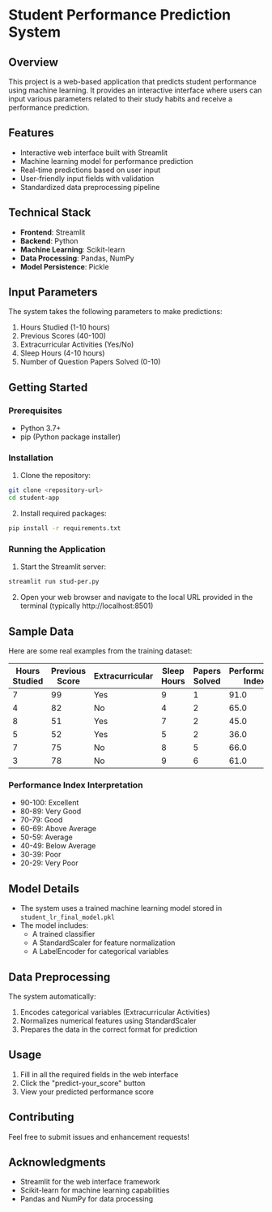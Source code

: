 # Student Performance Prediction System

## Overview
This project is a web-based application that predicts student performance using machine learning. It provides an interactive interface where users can input various parameters related to their study habits and receive a performance prediction.

## Features
- Interactive web interface built with Streamlit
- Machine learning model for performance prediction
- Real-time predictions based on user input
- User-friendly input fields with validation
- Standardized data preprocessing pipeline

## Technical Stack
- **Frontend**: Streamlit
- **Backend**: Python
- **Machine Learning**: Scikit-learn
- **Data Processing**: Pandas, NumPy
- **Model Persistence**: Pickle

## Input Parameters
The system takes the following parameters to make predictions:
1. Hours Studied (1-10 hours)
2. Previous Scores (40-100)
3. Extracurricular Activities (Yes/No)
4. Sleep Hours (4-10 hours)
5. Number of Question Papers Solved (0-10)

## Getting Started

### Prerequisites
- Python 3.7+
- pip (Python package installer)

### Installation
1. Clone the repository:
```bash
git clone <repository-url>
cd student-app
```

2. Install required packages:
```bash
pip install -r requirements.txt
```

### Running the Application
1. Start the Streamlit server:
```bash
streamlit run stud-per.py
```

2. Open your web browser and navigate to the local URL provided in the terminal (typically http://localhost:8501)

## Sample Data
Here are some real examples from the training dataset:

| Hours Studied | Previous Score | Extracurricular | Sleep Hours | Papers Solved | Performance Index |
|--------------|----------------|-----------------|-------------|---------------|-------------------|
| 7            | 99            | Yes            | 9           | 1             | 91.0              |
| 4            | 82            | No             | 4           | 2             | 65.0              |
| 8            | 51            | Yes            | 7           | 2             | 45.0              |
| 5            | 52            | Yes            | 5           | 2             | 36.0              |
| 7            | 75            | No             | 8           | 5             | 66.0              |
| 3            | 78            | No             | 9           | 6             | 61.0              |

### Performance Index Interpretation
- 90-100: Excellent
- 80-89: Very Good
- 70-79: Good
- 60-69: Above Average
- 50-59: Average
- 40-49: Below Average
- 30-39: Poor
- 20-29: Very Poor

## Model Details
- The system uses a trained machine learning model stored in `student_lr_final_model.pkl`
- The model includes:
  - A trained classifier
  - A StandardScaler for feature normalization
  - A LabelEncoder for categorical variables

## Data Preprocessing
The system automatically:
1. Encodes categorical variables (Extracurricular Activities)
2. Normalizes numerical features using StandardScaler
3. Prepares the data in the correct format for prediction

## Usage
1. Fill in all the required fields in the web interface
2. Click the "predict-your_score" button
3. View your predicted performance score

## Contributing
Feel free to submit issues and enhancement requests!

## Acknowledgments
- Streamlit for the web interface framework
- Scikit-learn for machine learning capabilities
- Pandas and NumPy for data processing
